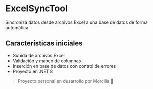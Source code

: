 # ExcelSyncTool

Sincroniza datos desde archivos Excel a una base de datos de forma automática.

## Características iniciales

- Subida de archivos Excel
- Validación y mapeo de columnas
- Inserción en base de datos con control de errores
- Proyecto en .NET 8

> Proyecto personal en desarrollo por Morcilla 🧠